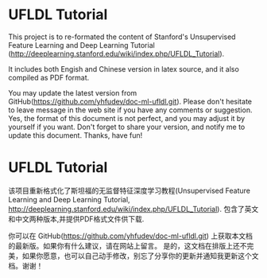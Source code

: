 UFLDL Tutorial
==================================================

This project is to re-formated the content of Stanford's Unsupervised Feature Learning and Deep Learning Tutorial (http://deeplearning.stanford.edu/wiki/index.php/UFLDL_Tutorial).

It includes both Engish and Chinese version in latex source, and it also compiled as PDF format.

You may update the latest version from GitHub(https://github.com/yhfudev/doc-ml-ufldl.git). Please don't hesitate to leave message in the web site if you have any comments or suggestion. Yes, the format of this document is not perfect, and you may adjust it by yourself if you want. Don't forget to share your version, and notify me to update this document. Thanks, have fun!

UFLDL Tutorial
==================================================

该项目重新格式化了斯坦福的无监督特征深度学习教程(Unsupervised Feature Learning and Deep Learning Tutorial, http://deeplearning.stanford.edu/wiki/index.php/UFLDL_Tutorial).
包含了英文和中文两种版本,并提供PDF格式文件供下载.

你可以在 GitHub(https://github.com/yhfudev/doc-ml-ufldl.git) 上获取本文档的最新版。如果你有什么建议，请在网站上留言。 是的，这文档在排版上还不完美，如果你愿意，也可以自己动手修改，别忘了分享你的更新并通知我更新这个文档。谢谢！
